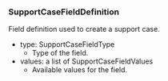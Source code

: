 ### SupportCaseFieldDefinition
Field definition used to create a support case.

- type: SupportCaseFieldType
  - Type of the field.
- values: a list of SupportCaseFieldValues
  - Available values for the field.
